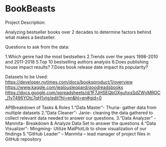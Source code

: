 # BookBeasts

Project Description:

Analyzing bestseller books over 2 decades to determine factors behind what makes a bestseller.

Questions to ask from the data:

1.Which genre had the most bestsellers
2.Trends over the years 1998-2010 and 2011-2018
5.Top 10 bestselling authors analysis
6.Does publishing house impact results?
7.Does book release date impact its popularity?

Datasets to be Used:
https://developer.nytimes.com/docs/booksproduct/1/overview
https://www.kaggle.com/jealousleopard/goodreadsbooks
https://docs.google.com/spreadsheets/d/1F7JHSEQbOXguhxsSdZWyMROC_l1yT496YOtc7qH1vtg/edit?hl=en&hl=en#gid=0

APIBreakdown of Tasks & Roles
1.“Data Master”- Thuria- gather data from multiple datasets
2.“Data Cleaner”- Janie- cleaning the data gathered to collect relevant data needed to answer our questions.
3.“Data Analyzer” - Manmita- Breakdown & Analyze Data Set to answer the questions
4.“Data Visualizer”- Mingming- Utilize MatPlotLib to show visualization of our findings
5.“GitHub Leader” – Manmita – lead manager of project files in GitHub repository 
